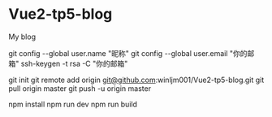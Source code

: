 # Vue2-tp5-blog
My blog

git config --global user.name "昵称"
git config --global user.email "你的邮箱"
ssh-keygen -t rsa -C "你的邮箱"

git init
git remote add origin git@github.com:winljm001/Vue2-tp5-blog.git
git pull origin master
git push -u origin master

npm install
npm run dev
npm run build

